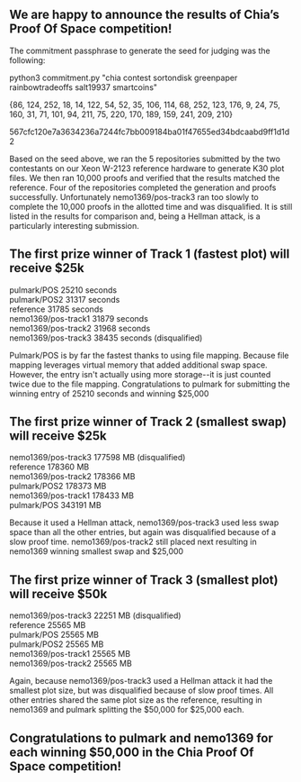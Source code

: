 ## We are happy to announce the results of Chia’s Proof Of Space competition!

The commitment passphrase to generate the seed for judging was the following:

python3 commitment.py "chia contest sortondisk greenpaper rainbowtradeoffs salt19937 smartcoins"

{86, 124, 252, 18, 14, 122, 54, 52, 35, 106, 114, 68, 252, 123, 176, 9, 24, 75, 160, 31, 71, 101, 94, 211, 75, 220, 170, 189, 159, 241, 209, 210}

567cfc120e7a3634236a7244fc7bb009184ba01f47655ed34bdcaabd9ff1d1d2

Based on the seed above, we ran the 5 repositories submitted by the two contestants on our Xeon W-2123 reference hardware to generate K30 plot files. We then ran 10,000 proofs and verified that the results matched the reference. Four of the repositories completed the generation and proofs successfully. Unfortunately nemo1369/pos-track3 ran too slowly to complete the 10,000 proofs in the allotted time and was disqualified. It is still listed in the results for comparison and, being a Hellman attack, is a particularly interesting submission.

## The first prize winner of Track 1 (fastest plot) will receive $25k

pulmark/POS 25210 seconds  
pulmark/POS2 31317 seconds  
reference 31785 seconds  
nemo1369/pos-track1 31879 seconds  
nemo1369/pos-track2 31968 seconds  
nemo1369/pos-track3 38435 seconds (disqualified)  

Pulmark/POS is by far the fastest thanks to using file mapping. Because file mapping leverages virtual memory that added additional swap space. However, the entry isn't actually using more storage--it is just counted twice due to the file mapping. Congratulations to pulmark for submitting the winning entry of 25210 seconds and winning $25,000

## The first prize winner of Track 2 (smallest swap) will receive $25k

nemo1369/pos-track3 177598 MB (disqualified)  
reference 178360 MB  
nemo1369/pos-track2 178366 MB  
pulmark/POS2 178373 MB  
nemo1369/pos-track1 178433 MB  
pulmark/POS 343191 MB  

Because it used a Hellman attack, nemo1369/pos-track3 used less swap space than all the other entries, but again was disqualified because of a slow proof time. nemo1369/pos-track2 still placed next resulting in nemo1369 winning smallest swap and $25,000

## The first prize winner of Track 3 (smallest plot) will receive $50k

nemo1369/pos-track3 22251 MB (disqualified)  
reference 25565 MB  
pulmark/POS 25565 MB  
pulmark/POS2 25565 MB  
nemo1369/pos-track1 25565 MB  
nemo1369/pos-track2 25565 MB  

Again, because nemo1369/pos-track3 used a Hellman attack it had the smallest plot size, but was disqualified because of slow proof times. All other entries shared the same plot size as the reference, resulting in nemo1369 and pulmark splitting the $50,000 for $25,000 each.

## Congratulations to pulmark and nemo1369 for each winning $50,000 in the Chia Proof Of Space competition!

